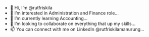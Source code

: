 - 👋 Hi, I’m @rutfriskila
- 👀 I’m interested in Administration and Finance role...
- 🌱 I’m currently learning Accounting...
- 💞️ I’m looking to collaborate on everything that up my skills...
- 📫 You can connect with me on LinkedIn @rutfriskilamanurung...

<!---
rutfriskila/rutfriskila is a ✨ special ✨ repository because its `README.md` (this file) appears on your GitHub profile.
You can click the Preview link to take a look at your changes.
--->
